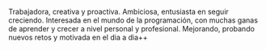 
<!--
**CarmenVidal/CarmenVidal** is a ✨ _special_ ✨ repository because its `README.md` (this file) appears on your GitHub profile.

Here are some ideas to get you started:

- 🔭 I’m currently working on ...
- 🌱 I’m currently learning ...
- 👯 I’m looking to collaborate on ...
- 🤔 I’m looking for help with ...
- 💬 Ask me about ...
- 📫 How to reach me: ...
- 😄 Pronouns: ...
- ⚡ Fun fact: ...
-->

 Trabajadora, creativa y proactiva.  Ambiciosa, entusiasta en seguir creciendo. 
Interesada en el mundo de la programación, con muchas ganas de aprender y crecer a nivel personal y profesional.
Mejorando, probando nuevos retos y motivada en el dia a dia++
